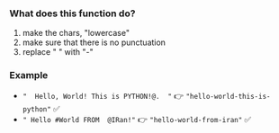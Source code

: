 ### What does this function do?
1) make the chars, "lowercase"
2) make sure that there is no punctuation
3) replace " " with "-"

### Example
- `"  Hello, World! This is PYTHON!@.  "` 👉 `"hello-world-this-is-python"` ✅<br>
- `" Hello #World FROM  @IRan!"` 👉 `"hello-world-from-iran"` ✅
